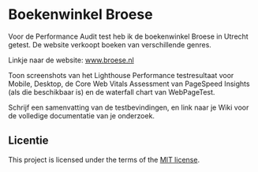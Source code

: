 # Boekenwinkel Broese

Voor de Performance Audit test heb ik de boekenwinkel Broese in Utrecht getest. De website verkoopt boeken van verschillende genres.

Linkje naar de website: www.broese.nl



Toon screenshots van het Lighthouse Performance testresultaat voor Mobile, Desktop, de Core Web Vitals Assessment van PageSpeed Insights (als die beschikbaar is) en de waterfall chart van WebPageTest.

Schrijf een samenvatting van de testbevindingen, en link naar je Wiki voor de volledige documentatie van je onderzoek.

## Licentie

This project is licensed under the terms of the [MIT license](./LICENSE).
